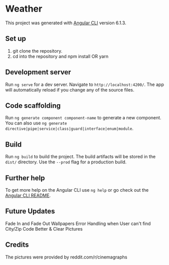 # Weather

This project was generated with [Angular CLI](https://github.com/angular/angular-cli) version 6.1.3.

## Set up

1. git clone the repository.
2. cd into the repository and npm install OR yarn 

## Development server

Run `ng serve` for a dev server. Navigate to `http://localhost:4200/`. The app will automatically reload if you change any of the source files.

## Code scaffolding

Run `ng generate component component-name` to generate a new component. You can also use `ng generate directive|pipe|service|class|guard|interface|enum|module`.

## Build

Run `ng build` to build the project. The build artifacts will be stored in the `dist/` directory. Use the `--prod` flag for a production build.

## Further help

To get more help on the Angular CLI use `ng help` or go check out the [Angular CLI README](https://github.com/angular/angular-cli/blob/master/README.md).

## Future Updates

Fade In and Fade Out Wallpapers
Error Handling when User can't find City/Zip Code
Better & Clear Pictures

## Credits
The pictures were provided by reddit.com/r/cinemagraphs